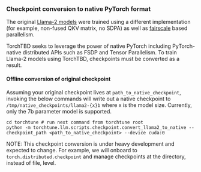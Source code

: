 ### Checkpoint conversion to native PyTorch format

The original [Llama-2 models](https://github.com/facebookresearch/llama/blob/main/llama/model.py#L413) were trained using a different implementation (for example, non-fused QKV matrix, no SDPA) as well as [fairscale](https://github.com/facebookresearch/fairscale) based
parallelism.

TorchTBD seeks to leverage the power of native PyTorch including PyTorch-native distributed APIs such as FSDP and Tensor Parallelism. To train Llama-2 models using TorchTBD, checkpoints must be
converted as a result.


#### Offline conversion of original checkpoint

Assuming your original checkpoint lives at `path_to_native_checkpoint`, invoking the below commands will write out a native checkpoint to
`/tmp/native_checkpoints/llama2-{x}b` where x is the model size. Currently, only the 7b parameter model is supported.

```
cd torchtune # run next command from torchtune root
python -m torchtune.llm.scripts.checkpoint.convert_llama2_to_native --checkpoint_path <path_to_native_checkpoint> --device cuda:0
```

NOTE: This checkpoint conversion is under heavy development and expected to change. For example, we will onboard to `torch.distributed.checkpoint` and manage checkpoints at the directory, instead of
file, level.
